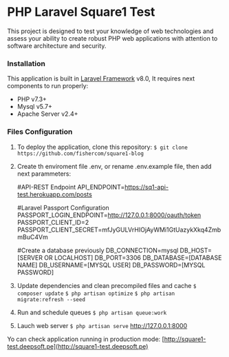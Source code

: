 # PHP Laravel Square1 Test
This project is designed to test your knowledge of web technologies and assess your ability to
create robust PHP web applications with attention to software architecture and security.
### Installation
This application is built in [Laravel Framework](https://laravel.com/) v8.0, It requires next components to run properly:
- PHP v7.3+
- Mysql v5.7+
- Apache Server v2.4+
### Files Configuration
1. To deploy the application, clone this repository: 
    `$ git clone https://github.com/fishercom/square1-blog`

2. Create th enviroment file .env, or rename .env.example file, then add next parammeters:

    #API-REST Endpoint
    API_ENDPOINT=https://sq1-api-test.herokuapp.com/posts

    #Laravel Passport Configuration
    PASSPORT_LOGIN_ENDPOINT=http://127.0.0.1:8000/oauth/token
    PASSPORT_CLIENT_ID=2
    PASSPORT_CLIENT_SECRET=mfJyGULVrHIOjAyWMi1GtUazykXkq4ZmbmBuC4Vm

    #Create a database previously
	DB_CONNECTION=mysql
	DB_HOST=[SERVER OR LOCALHOST]
	DB_PORT=3306
	DB_DATABASE=[DATABASE NAME]
	DB_USERNAME=[MYSQL USER]
	DB_PASSWORD=[MYSQL PASSWORD]

3. Update dependencies and clean precompiled files and cache
    `$ composer update`
    `$ php artisan optimize`
    `$ php artisan migrate:refresh --seed`

4. Run and schedule queues
    `$ php artisan queue:work`

5. Lauch web server
    `$ php artisan serve`
    http://127.0.0.1:8000

Yo can check application running in production mode:
[http://square1-test.deepsoft.pe](http://square1-test.deepsoft.pe)
